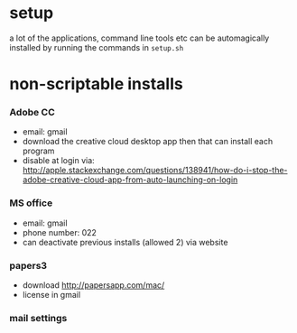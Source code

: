 # setup

a lot of the applications, command line tools etc can be automagically installed by running the commands in `setup.sh`

# non-scriptable installs

### Adobe CC
- email: gmail
- download the creative cloud desktop app then that can install each program
- disable at login via: http://apple.stackexchange.com/questions/138941/how-do-i-stop-the-adobe-creative-cloud-app-from-auto-launching-on-login

### MS office
 - email: gmail
 - phone number: 022
 - can deactivate previous installs (allowed 2) via website

### papers3
 - download http://papersapp.com/mac/
 - license in gmail


### mail settings
